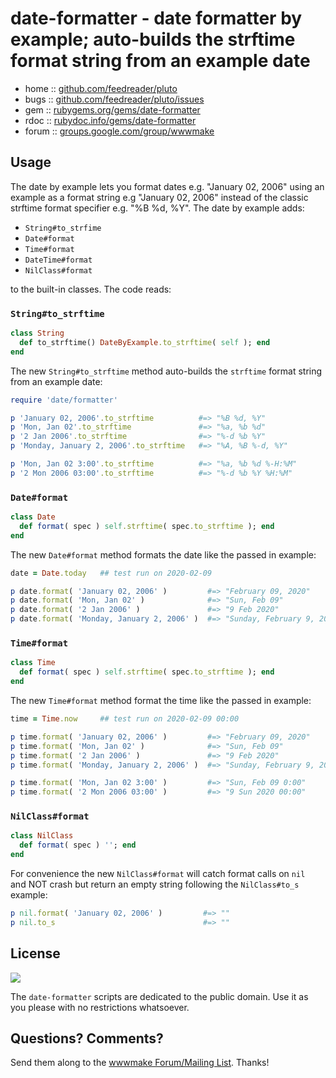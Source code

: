 # date-formatter - date formatter by example; auto-builds the strftime format string from an example date


* home  :: [github.com/feedreader/pluto](https://github.com/feedreader/pluto)
* bugs  :: [github.com/feedreader/pluto/issues](https://github.com/feedreader/pluto/issues)
* gem   :: [rubygems.org/gems/date-formatter](https://rubygems.org/gems/date-formatter)
* rdoc  :: [rubydoc.info/gems/date-formatter](http://rubydoc.info/gems/date-formatter)
* forum :: [groups.google.com/group/wwwmake](http://groups.google.com/group/wwwmake)



## Usage

The date by example lets you format dates e.g. "January 02, 2006" 
using an example as a format string e.g "January 02, 2006" instead of the classic strftime format specifier e.g. "%B %d, %Y". The date by example adds:

- `String#to_strfime`
- `Date#format`
- `Time#format`
- `DateTime#format`
- `NilClass#format`

to the built-in classes. The code reads:



### `String#to_strftime`

```ruby
class String
  def to_strftime() DateByExample.to_strftime( self ); end
end
```

The new `String#to_strftime` method auto-builds the `strftime` format string
from an example date:

``` ruby
require 'date/formatter'

p 'January 02, 2006'.to_strftime          #=> "%B %d, %Y"
p 'Mon, Jan 02'.to_strftime               #=> "%a, %b %d"
p '2 Jan 2006'.to_strftime                #=> "%-d %b %Y"
p 'Monday, January 2, 2006'.to_strftime   #=> "%A, %B %-d, %Y"

p 'Mon, Jan 02 3:00'.to_strftime          #=> "%a, %b %d %-H:%M"
p '2 Mon 2006 03:00'.to_strftime          #=> "%-d %b %Y %H:%M"
```


### `Date#format`

``` ruby
class Date
  def format( spec ) self.strftime( spec.to_strftime ); end
end
```

The new `Date#format` method formats the date like the passed in example:

``` ruby
date = Date.today   ## test run on 2020-02-09

p date.format( 'January 02, 2006' )         #=> "February 09, 2020"
p date.format( 'Mon, Jan 02' )              #=> "Sun, Feb 09"
p date.format( '2 Jan 2006' )               #=> "9 Feb 2020"
p date.format( 'Monday, January 2, 2006' )  #=> "Sunday, February 9, 2020"
```



### `Time#format`

``` ruby
class Time
  def format( spec ) self.strftime( spec.to_strftime ); end
end
```

The new `Time#format` method format the time like the passed in example:

``` ruby
time = Time.now     ## test run on 2020-02-09 00:00

p time.format( 'January 02, 2006' )         #=> "February 09, 2020"
p time.format( 'Mon, Jan 02' )              #=> "Sun, Feb 09"
p time.format( '2 Jan 2006' )               #=> "9 Feb 2020"
p time.format( 'Monday, January 2, 2006' )  #=> "Sunday, February 9, 2020"

p time.format( 'Mon, Jan 02 3:00' )         #=> "Sun, Feb 09 0:00"
p time.format( '2 Mon 2006 03:00' )         #=> "9 Sun 2020 00:00"
```


### `NilClass#format`

``` ruby
class NilClass
  def format( spec ) ''; end
end
```

For convenience the new `NilClass#format` will catch format calls on `nil`  
and NOT crash but return an empty string
following the `NilClass#to_s` example:

``` ruby
p nil.format( 'January 02, 2006' )         #=> ""
p nil.to_s                                 #=> ""
```


## License

![](https://publicdomainworks.github.io/buttons/zero88x31.png)

The `date-formatter` scripts are dedicated to the public domain.
Use it as you please with no restrictions whatsoever.

## Questions? Comments?

Send them along to the [wwwmake Forum/Mailing List](http://groups.google.com/group/wwwmake).
Thanks!
